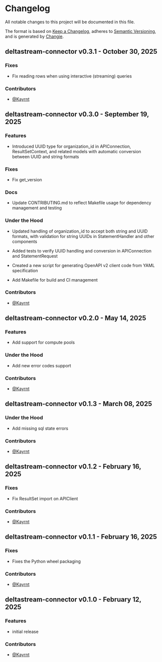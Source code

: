 # Changelog
All notable changes to this project will be documented in this file.

The format is based on [Keep a Changelog](https://keepachangelog.com/en/1.0.0/),
adheres to [Semantic Versioning](https://semver.org/spec/v2.0.0.html),
and is generated by [Changie](https://github.com/miniscruff/changie).

## deltastream-connector v0.3.1 - October 30, 2025

### Fixes


  - Fix reading rows when using interactive (streaming) queries

### Contributors
- [@Kayrnt](https://github.com/Kayrnt)


## deltastream-connector v0.3.0 - September 19, 2025

### Features


  - Introduced UUID type for organization_id in APIConnection, ResultSetContext, and related models with automatic conversion between UUID and string formats

### Fixes


  - Fix get_version

### Docs


  - Update CONTRIBUTING.md to reflect Makefile usage for dependency management and testing

### Under the Hood


  - Updated handling of organization_id to accept both string and UUID formats, with validation for string UUIDs in StatementHandler and other components

  - Added tests to verify UUID handling and conversion in APIConnection and StatementRequest

  - Created a new script for generating OpenAPI v2 client code from YAML specification

  - Add Makefile for build and CI management

### Contributors
- [@Kayrnt](https://github.com/Kayrnt)


## deltastream-connector v0.2.0 - May 14, 2025

### Features


  - Add support for compute pools

### Under the Hood


  - Add new error codes support

### Contributors
- [@Kayrnt](https://github.com/Kayrnt)


## deltastream-connector v0.1.3 - March 08, 2025

### Under the Hood


  - Add missing sql state errors

### Contributors
- [@Kayrnt](https://github.com/Kayrnt)


## deltastream-connector v0.1.2 - February 16, 2025

### Fixes


  - Fix ResultSet import on APIClient

### Contributors
- [@Kayrnt](https://github.com/Kayrnt)


## deltastream-connector v0.1.1 - February 16, 2025

### Fixes


  - Fixes the Python wheel packaging

### Contributors
- [@Kayrnt](https://github.com/Kayrnt)


## deltastream-connector v0.1.0 - February 12, 2025

### Features


  - initial release

### Contributors
- [@Kayrnt](https://github.com/Kayrnt)


